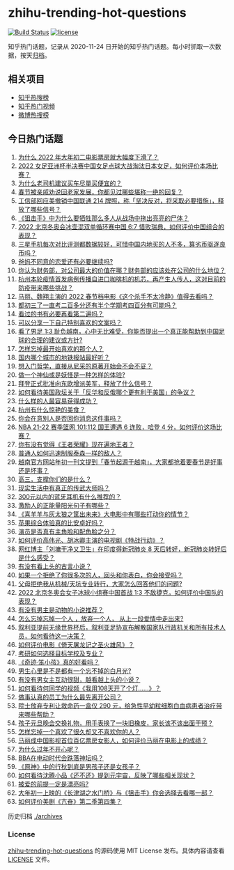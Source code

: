 # zhihu-trending-hot-questions

[![Build Status](https://github.com/justjavac/zhihu-trending-hot-questions/workflows/ci/badge.svg?branch=master)](https://github.com/justjavac/zhihu-trending-hot-questions/actions)
[![license](https://img.shields.io/github/license/justjavac/zhihu-trending-hot-questions)](https://github.com/justjavac/zhihu-trending-hot-questions/blob/master/LICENSE)

知乎热门话题，记录从 2020-11-24 日开始的知乎热门话题。每小时抓取一次数据，按天[归档](./archives)。

## 相关项目

- [知乎热搜榜](https://github.com/justjavac/zhihu-trending-top-search)
- [知乎热门视频](https://github.com/justjavac/zhihu-trending-hot-video)
- [微博热搜榜](https://github.com/justjavac/weibo-trending-hot-search)

## 今日热门话题

<!-- BEGIN -->
<!-- 最后更新时间 Fri Feb 04 2022 07:15:27 GMT+0800 (China Standard Time) -->

1. [为什么 2022 年大年初二电影票房就大幅度下滑了？](https://www.zhihu.com/question/514501854)
1. [2022 女足亚洲杯半决赛中国女足点球大战淘汰日本女足，如何评价本场比赛？](https://www.zhihu.com/question/514625241)
1. [为什么老司机建议买车尽量买便宜的？](https://www.zhihu.com/question/484642082)
1. [春节被亲戚劝说回老家发展，你都见过哪些堪称一绝的回复？](https://www.zhihu.com/question/512037527)
1. [工信部回应美撤销中国联通 214 牌照，称「坚决反对，将采取必要措施」，释放了哪些信号？](https://www.zhihu.com/question/514557426)
1. [《狙击手》中为什么要牺牲那么多人从战场中拖出亮亮的尸体？](https://www.zhihu.com/question/514294326)
1. [2022 北京冬奥会冰壶混双单循环赛中国 6:7 惜败瑞典，如何评价中国组合的表现？](https://www.zhihu.com/question/514609155)
1. [三星手机每次对比评测都数据较好，可惜中国内地买的人不多，算劣币驱逐良币吗？](https://www.zhihu.com/question/511593165)
1. [爸妈不同意的恋爱还有必要继续吗?](https://www.zhihu.com/question/514626305)
1. [你认为财务部，对公司最大的价值在哪？财务部的应该处在公司的什么地位？](https://www.zhihu.com/question/503630187)
1. [杭州本轮疫情首发病例传播自进口咖啡机的机芯，再产生人传人，这对目前的防疫带来哪些挑战？](https://www.zhihu.com/question/514567174)
1. [马丽、魏翔主演的 2022 春节档电影《这个杀手不太冷静》值得去看吗？](https://www.zhihu.com/question/512290779)
1. [都初三了一直考二百多分还有半个学期考四百分有可能吗？](https://www.zhihu.com/question/510580418)
1. [看过的书有必要再看第二遍吗？](https://www.zhihu.com/question/316845601)
1. [可以分享一下自己特别喜欢的文案吗？](https://www.zhihu.com/question/512743114)
1. [看了男足 1:3 耻负越南，心中无比难受，你能否提出一个真正能帮助到中国足球的合理的建议或方针?](https://www.zhihu.com/question/514372301)
1. [怎样忘掉最开始喜欢的那个人？](https://www.zhihu.com/question/512974483)
1. [国内哪个城市的地铁报站最好听？](https://www.zhihu.com/question/365170249)
1. [想入门哲学，直接从尼采的原著开始会不会不妥？](https://www.zhihu.com/question/465167597)
1. [做一个神仙或是妖怪是一种怎样的体验?](https://www.zhihu.com/question/37524382)
1. [拜登正式批准向东欧增派美军，释放了什么信号？](https://www.zhihu.com/question/514494621)
1. [如何看待美国政坛关于「反华和反俄哪个更有利于美国」的争议？](https://www.zhihu.com/question/514576544)
1. [什么样的人最容易获得成功？](https://www.zhihu.com/question/58655172)
1. [杭州有什么惊艳的美食？](https://www.zhihu.com/question/464671301)
1. [你会在意别人是否回你消息这件事吗？](https://www.zhihu.com/question/513284417)
1. [NBA 21-22 赛季篮网 101:112 国王遭遇 6 连败，哈登 4 分，如何评价这场比赛？](https://www.zhihu.com/question/514553262)
1. [你有没有觉得《王者荣耀》现在遍地王者？](https://www.zhihu.com/question/502953929)
1. [普通人如何迅速制服泰森一样的敌人？](https://www.zhihu.com/question/514371834)
1. [越南官方网站年初一刊文提到「春节起源于越南」，大家都抢着要春节是好事还是坏事？](https://www.zhihu.com/question/514419286)
1. [高三，支撑你们的是什么？](https://www.zhihu.com/question/510475478)
1. [现实生活中有真正的传武大师吗？](https://www.zhihu.com/question/512149111)
1. [300元以内的蓝牙耳机有什么推荐的？](https://www.zhihu.com/question/475474488)
1. [激励人的正能量阳光句子有哪些？](https://www.zhihu.com/question/506547439)
1. [《喜羊羊与灰太狼之筐出未来》大电影中有哪些打动你的情节？](https://www.zhihu.com/question/513132427)
1. [苹果综合体验真的比安卓好吗？](https://www.zhihu.com/question/513275505)
1. [演员是否真有主角脸和配角脸之分？](https://www.zhihu.com/question/34680258)
1. [如何评价高伟光、胡冰卿主演的电视剧《特战行动》？](https://www.zhihu.com/question/511562542)
1. [网红博主「刘墉干净又卫生」在印度得新冠肺炎 8 天后转好，新冠肺炎转好后是什么感受？](https://www.zhihu.com/question/513358321)
1. [有没有看上头的古言小说？](https://www.zhihu.com/question/506903602)
1. [如果一个拒绝了你很多次的人，回头和你表白，你会接受吗？](https://www.zhihu.com/question/514569054)
1. [父母拒绝我从机械/天坑专业转行，大家怎么回答他们的问题?](https://www.zhihu.com/question/510463631)
1. [2022 北京冬奥会女子冰球小组赛中国首战 1:3 不敌捷克，如何评价中国队的表现？](https://www.zhihu.com/question/514562060)
1. [有没有男主是动物的小说推荐？](https://www.zhihu.com/question/370010357)
1. [怎么忘掉忘掉一个人 ，放弃一个人， 从上一段爱情中走出来?](https://www.zhihu.com/question/513915812)
1. [叙利亚提前无缘世界杯后，叙利亚足协宣布解散国家队行政机关和所有技术人员，如何看待这一决策？](https://www.zhihu.com/question/514477011)
1. [如何评价电影《倚天屠龙记之圣火雄风》？](https://www.zhihu.com/question/514094566)
1. [考研如何选择目标学校及专业？](https://www.zhihu.com/question/31000102)
1. [《奇迹·笨小孩》真的好看吗？](https://www.zhihu.com/question/514353759)
1. [男生心里是不是都有一个忘不掉的白月光?](https://www.zhihu.com/question/426499513)
1. [有没有男女主互动很甜，越看越上头的小说？](https://www.zhihu.com/question/513277296)
1. [如何看待何同学的视频《我用108天开了个灯......》？](https://www.zhihu.com/question/514473758)
1. [做事认真的员工为什么最先离开公司？](https://www.zhihu.com/question/503004198)
1. [院士放弃专利让救命药一盒仅 290 元，给急性早幼粒细胞白血病患者治疗带来哪些帮助？](https://www.zhihu.com/question/514437454)
1. [孩子元旦晚会交换礼物，用手表换了一块旧橡皮，家长该不该出面干预？](https://www.zhihu.com/question/509488938)
1. [怎样忘掉一个喜欢了很久却又不喜欢你的人？](https://www.zhihu.com/question/512830013)
1. [马丽成中国影视首位百亿票房女影人，如何评价马丽在电影上的成绩？](https://www.zhihu.com/question/514547076)
1. [为什么过年不开心呢？](https://www.zhihu.com/question/267188275)
1. [BBA在电动时代会跌落神坛吗？](https://www.zhihu.com/question/508874191)
1. [《原神》中的行秋到底是男孩子还是女孩子？](https://www.zhihu.com/question/513795090)
1. [如何看待沈腾小品《还不还》提到元宇宙，反映了哪些相关现状？](https://www.zhihu.com/question/514238102)
1. [被爱的前提一定是漂亮吗?](https://www.zhihu.com/question/512300351)
1. [大年初一上映的《长津湖之水门桥》与《狙击手》你会选择去看哪一部？](https://www.zhihu.com/question/513855414)
1. [如何评价美剧《亢奋》第二季第四集？](https://www.zhihu.com/question/514234210)

<!-- END -->

历史归档 [./archives](./archives)

### License

[zhihu-trending-hot-questions](https://github.com/justjavac/zhihu-trending-hot-questions)
的源码使用 MIT License 发布。具体内容请查看 [LICENSE](./LICENSE) 文件。
